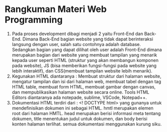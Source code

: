 # Rangkuman Materi Web Programming 

1. Pada proses development dibagi menjadi 2 yaitu Front-End dan Back-End. Dimana Back-End bagian website yang tidak dapat berinteraksi langsung dengan user, salah satu contohnya adalah database. Sedangkan bagian yang dapat dilihat oleh user adalah Front-End dimana merupakan bagian dari website yang membuat tampilan yang menarik kepada user seperti HTML (struktur yang akan membangun komponen pada website), JS (bisa memberikan fungsi-fungsi pada website yang lebih interaktif), dan CSS(membuat tampilan website lebih menarik).
2. Kegunakan HTML diantaranya : Membuat struktur dari halaman website, mengatur tampilan dan isi dari halaman web, membuat tabel dengan tag HTML table, membuat form HTML, membuat gambar dengan canvas, dan mempublikasikan halaman website secara online. Tools HTML Editors diantaranya ada notepade, sublime, VSCode, Notepad++. 
3. Dokumentasi HTML terdiri dari : <! DOCTYPE html> yang gunanya untuk mendefinisikan dokumen ini sebagai HTML. hmtl merupakan elemen root dari halaman HMTL. head merupakan berisi informasi meta tentang dokumen, title menentukan judul untuk dokumen, dan body berisi konten halaman terlihat. semua dokumentasi menggunakan kurung siku.